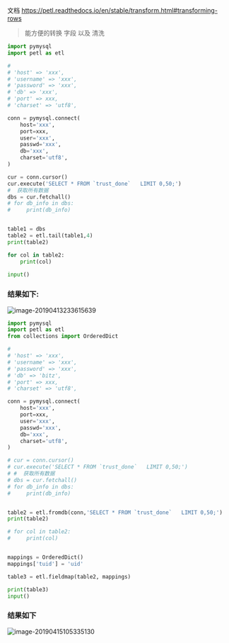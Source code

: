 文档
https://petl.readthedocs.io/en/stable/transform.html#transforming-rows



> 能方便的转换 字段 以及 清洗 

```python
import pymysql
import petl as etl

#
# 'host' => 'xxx',
# 'username' => 'xxx',
# 'password' => 'xxx',
# 'db' => 'xxx',
# 'port' => xxx,
# 'charset' => 'utf8',

conn = pymysql.connect(
    host='xxx',
    port=xxx,
    user='xxx',
    passwd='xxx',
    db='xxx',
    charset='utf8',
)

cur = conn.cursor()
cur.execute('SELECT * FROM `trust_done`   LIMIT 0,50;')
#  获取所有数据
dbs = cur.fetchall()
# for db_info in dbs:
#     print(db_info)


table1 = dbs
table2 = etl.tail(table1,4)
print(table2)

for col in table2:
    print(col)
    
input()
```



### 结果如下:



![image-20190413233615639](https://ws2.sinaimg.cn/large/006tNc79ly1g21fj8pul7j32eq0gmtit.jpg)







```python
import pymysql
import petl as etl
from collections import OrderedDict

#
# 'host' => 'xxx',
# 'username' => 'xxx',
# 'password' => 'xxx',
# 'db' => 'bitz',
# 'port' => xxx,
# 'charset' => 'utf8',

conn = pymysql.connect(
    host='xxx',
    port=xxx,
    user='xxx',
    passwd='xxx',
    db='xxx',
    charset='utf8',
)

# cur = conn.cursor()
# cur.execute('SELECT * FROM `trust_done`   LIMIT 0,50;')
# #  获取所有数据
# dbs = cur.fetchall()
# for db_info in dbs:
#     print(db_info)


table2 = etl.fromdb(conn,'SELECT * FROM `trust_done`   LIMIT 0,50;')
print(table2)

# for col in table2:
#     print(col)


mappings = OrderedDict()
mappings['tuid'] = 'uid'

table3 = etl.fieldmap(table2, mappings)

print(table3)
input()
```





### 结果如下





![image-20190415105335130](https://ws2.sinaimg.cn/large/006tNc79ly1g234qaytxrj319u0gmado.jpg)